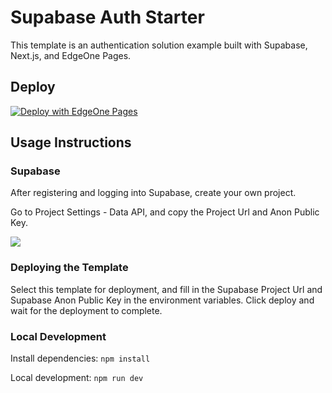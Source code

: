 # Supabase Auth Starter

This template is an authentication solution example built with Supabase, Next.js, and EdgeOne Pages.

## Deploy

[![Deploy with EdgeOne Pages](https://cdnstatic.tencentcs.com/edgeone/pages/deploy.svg)](https://edgeone.ai/pages/new?template=supabase-auth-starter)

## Usage Instructions

### Supabase

After registering and logging into Supabase, create your own project.

Go to Project Settings - Data API, and copy the Project Url and Anon Public Key.

![](https://cloudcache.tencent-cloud.com/qcloud/ui/static/static_source_business/0f296398-aa8a-4d8f-b70f-45e4999c8faa.png)

### Deploying the Template

Select this template for deployment, and fill in the Supabase Project Url and Supabase Anon Public Key in the environment variables.
Click deploy and wait for the deployment to complete.

### Local Development

Install dependencies: `npm install`

Local development: `npm run dev`

